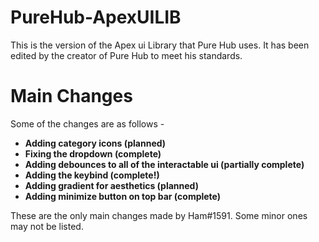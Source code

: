 # PureHub-ApexUILIB
This is the version of the Apex ui Library that Pure Hub uses. It has been edited by the creator of Pure Hub to meet his standards.

# Main Changes
Some of the changes are as follows -
* **Adding category icons (planned)**
* **Fixing the dropdown (complete)**
* **Adding debounces to all of the interactable ui (partially complete)**
* **Adding the keybind (complete!)**
* **Adding gradient for aesthetics (planned)**
* **Adding minimize button on top bar (complete)**

These are the only main changes made by Ham#1591. Some minor ones may not be listed.
